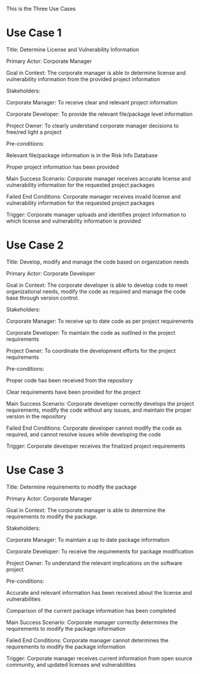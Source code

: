 This is the Three Use Cases

# Use Case 1
Title: Determine License and Vulnerability Information

Primary Actor: Corporate Manager

Goal in Context: The corporate manager is able to determine license and vulnerability information from the provided project information

Stakeholders:

  Corporate Manager: To receive clear and relevant project information
  
  Corporate Developer: To provide the relevant file/package level information
  
  Project Owner: To clearly understand corporate manager decisions to free/red light a project

Pre-conditions:

  Relevant file/package information is in the Risk Info Database
  
  Proper project information has been provided

Main Success Scenario: Corporate manager receives accurate license and vulnerability information for the requested project packages

Failed End Conditions: Corporate manager receives invalid license and vulnerability information for the requested project packages

Trigger: Corporate manager uploads and identifies project information to which license and vulnerability information is provided

# Use Case 2
Title: Develop, modify and manage the code based on organization needs

Primary Actor: Corporate Developer

Goal in Context: The corporate developer is able to develop code to meet organizational needs, modify the code as required and manage the code base through version control.

Stakeholders: 

Corporate Manager: To receive up to date code as per project requirements

Corporate Developer: To maintain the code as outlined in the project requirements

Project Owner: To coordinate the development efforts for the project requirements

Pre-conditions: 

Proper code has been received from the repository

Clear requirements have been provided for the project

Main Success Scenario: Corporate developer correctly develops the project requirements, modify the code without any issues, and maintain the proper version in the repository 

Failed End Conditions: Corporate developer cannot modify the code as required, and cannot resolve issues while developing the code

Trigger: Corporate developer receives the finalized project requirements

# Use Case 3
Title: Determine requirements to modify the package

Primary Actor: Corporate Manager

Goal in Context: The corporate manager is able to determine the requirements to modify the package.

Stakeholders:

Corporate Manager: To maintain a up to date package information

Corporate Developer: To receive the requirements for package modification

Project Owner: To understand the relevant implications on the software project

Pre-conditions:

Accurate and relevant information has been received about the license and vulnerabilities

Comparison of the current package information has been completed

Main Success Scenario: Corporate manager correctly determines the requirements to modify the package information

Failed End Conditions: Corporate manager cannot determines the requirements to modify the package information

Trigger: Corporate manager receives current information from open source community, and updated licenses and vulnerabilities 

